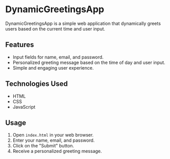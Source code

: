 # DynamicGreetingsApp

DynamicGreetingsApp is a simple web application that dynamically greets users based on the current time and user input.

## Features
- Input fields for name, email, and password.
- Personalized greeting message based on the time of day and user input.
- Simple and engaging user experience.

## Technologies Used
- HTML
- CSS
- JavaScript

## Usage
1. Open `index.html` in your web browser.
2. Enter your name, email, and password.
3. Click on the "Submit" button.
4. Receive a personalized greeting message.
